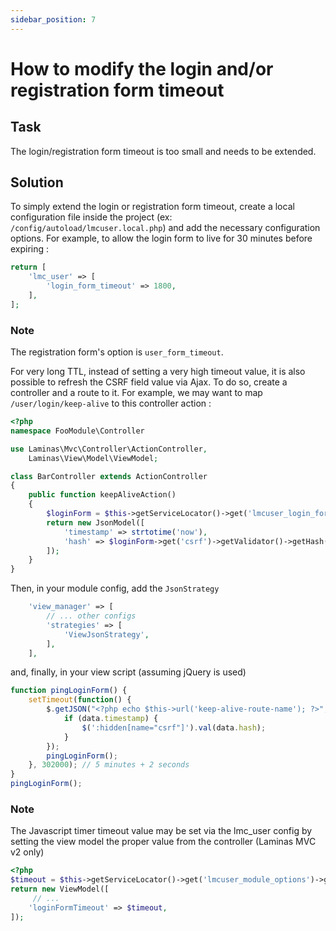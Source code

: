 ```yaml
---
sidebar_position: 7
---
```

# How to modify the login and/or registration form timeout

## Task
The login/registration form timeout is too small and needs to be extended.

## Solution
To simply extend the login or registration form timeout, create a local configuration file inside the project (ex: `/config/autoload/lmcuser.local.php`) and add the necessary configuration options. For example, to allow the login form to live for 30 minutes before expiring :

```php
return [
    'lmc_user' => [
        'login_form_timeout' => 1800,
    ],
];
```

### Note
The registration form's option is `user_form_timeout`.

For very long TTL, instead of setting a very high timeout value, it is also possible to refresh the CSRF field value via Ajax. To do so, create a controller and a route to it. For example, we may want to map `/user/login/keep-alive` to this controller action :

```php
<?php
namespace FooModule\Controller

use Laminas\Mvc\Controller\ActionController,
    Laminas\View\Model\ViewModel;

class BarController extends ActionController
{
    public function keepAliveAction()
    {
        $loginForm = $this->getServiceLocator()->get('lmcuser_login_form');
        return new JsonModel([
            'timestamp' => strtotime('now'),
            'hash' => $loginForm->get('csrf')->getValidator()->getHash(true),
        ]);
    }
}
```

Then, in your module config, add the `JsonStrategy`

```php
    'view_manager' => [
        // ... other configs
        'strategies' => [
            'ViewJsonStrategy',
        ],
    ],
```

and, finally, in your view script (assuming jQuery is used)

```js
function pingLoginForm() {
    setTimeout(function() {
        $.getJSON("<?php echo $this->url('keep-alive-route-name'); ?>", function(data) {
            if (data.timestamp) {
                $(':hidden[name="csrf"]').val(data.hash);
            }
        });
        pingLoginForm();
    }, 302000); // 5 minutes + 2 seconds
}
pingLoginForm();
```

### Note
The Javascript timer timeout value may be set via the lmc_user config by setting the view model the proper value from the controller (Laminas MVC v2 only)

```php
<?php
$timeout = $this->getServiceLocator()->get('lmcuser_module_options')->getLoginFormTimeout();
return new ViewModel([
     // ...
    'loginFormTimeout' => $timeout,
]);
```
